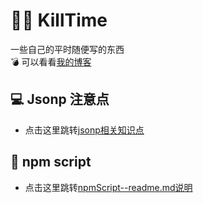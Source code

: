 # 🙋‍♂️ KillTime
一些自己的平时随便写的东西
<br>
💣 可以看看[我的博客](http://www.wusiqing.com)

## 💻 Jsonp 注意点
- 点击这里跳转[jsonp相关知识点](./JSONP/README.md)

## 📝 npm script 
- 点击这里跳转[npmScript--readme.md说明](./npmScript/README.md)